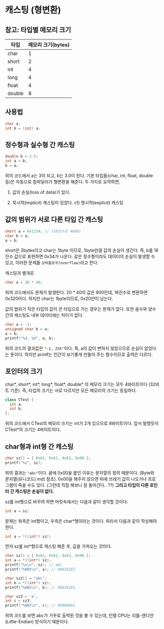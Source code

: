 # 캐스팅 (형변환)

## 참고: 타입별 메모리 크기

|타입|메모리 크기(bytes)|
|-|-|
|char|1|
|short|2|
|int|4|
|long|4|
|float|4|
|double|8|

## 사용법

```cpp
char a;
int b = (int) a;
```

## 정수형과 실수형 간 캐스팅

```cpp
double b = 3.5;
int a = b;
b = a;
```

위의 코드에서 a는 3이 되고, b는 3.0이 된다. 기본 타입들(char, int, float, double 등)은 자동으로 컴파일러가 형변환을 해준다. 두 가지로 요약하면,

1. 값의 손실(loss of data)가 있다.

2. 묵시적(implicit) 캐스팅이 있었다. cf) 명시적(explicit) 캐스팅

## 값의 범위가 서로 다른 타입 간 캐스팅

```cpp
short a = 0x1234; // (10진수로 4660)
char b = a;
a = b;
```

short은 2bytes이고 char는 1byte 이므로, 1byte만큼 값의 손실이 생긴다. 즉, b를 16진수 값으로 표현하면 0x34가 나온다. 같은 정수형이라도 데이터의 손실이 발생할 수 있고, 이러한 문제를 `오버플로우(overflow)`라고 한다.

캐스팅과 별개로

```cpp
char a = 20 * 40;
```

위의 코드에서도 문제가 발생한다. 20 * 40의 값은 800인데, 16진수로 변환하면 0x320이다. 하지만 char는 1byte이므로, 0x20만이 남는다.

값의 범위가 작은 타입의 값이 큰 타입으로 가는 경우는 문제가 없다. 또한 음수와 양수간의 캐스팅도 내부 데이터에는 차이가 없다.

```cpp
char a = -1;
unsigned char b = a;
a = b;
printf("%d, %d", a, b);
```

위의 코드의 결과값은 `"-1, 255"`이다. 즉, a의 값이 변하지 않았으므로 손실이 없었다는 뜻이다. 하지만 printf는 인간이 보기좋게 만들어 주는 함수이므로 출력은 다르다.

## 포인터의 크기

char*, short*, int*, long*, float*, double* 의 메모리 크기는 모두 4바이트이다 (32비트 기준). 즉, 타입의 크기는 서로 다르지만 모든 메모리의 크기는 동일하다.

```cpp
class CTest {
  int a;
  int b;
};
```

위의 코드에서 CTest의 메모리 크기는 int가 2개 있으므로 8바이트이다. 앞서 말했듯이 CTest*의 크기는 4바이트이다. 

## char형과 int형 간 캐스팅

```cpp
char sz[] = { 0x61, 0x62, 0x63, 0x00 };
printf("%s", sz);
```

위의 결과는 `"abc"`이다. 끝에 0x00을 붙인 이유는 문자열의 정의 때문이다. (Byte와 문자열(유니코드).md) 참조). 0x00을 해주지 않으면 뒤에 쓰레기 값이 나오거나 프로그램이 죽을 수도 있다. (그런데 직접 해보니 잘 돌아간다.. ??) **그리고 타입이 다른 포인터 간 캐스팅은 손실이 없다.**

sz를 int형으로 바꾸려 하면 머릿속에서는 다음과 같이 생각할 것이다.

```cpp
int a = sz;
```

문제는 좌측은 int형이고, 우측은 char*형이라는 것이다. 따라서 다음과 같이 작성해야 한다.

```cpp
int a = *((int*) sz);
```

먼저 sz를 int*형으로 캐스팅 해준 후, 값을 가져오는 것이다.

```cpp
char sz[] = { 0x61, 0x62, 0x63, 0x00 };
int a = *((int*) sz);
printf("%s\n", sz); // abc
printf("%08X\n", a); // 00636261

char sz2[] = "abc";
int b = *((int*) sz);
printf("%08X\n", b); // 00636261

char sz3 = 'a';
int c = sz3;
printf("%08X\n", c); // 00000061
```

위의 코드를 보면 abc가 거꾸로 출력된 것을 볼 수 있는데, 인텔 CPU는 리틀-엔디안(Little-Endian) 방식이기 때문이다.
